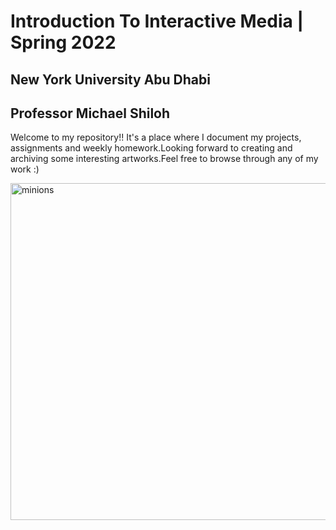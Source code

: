 # Introduction To Interactive Media | Spring 2022
## New York University Abu Dhabi
## Professor Michael Shiloh 

Welcome to my repository!! It's a place where I document my projects, assignments and weekly homework.Looking forward to creating and archiving some interesting artworks.Feel free to browse through any of my work :)

<img width="539" alt="minions" src="https://user-images.githubusercontent.com/98395837/153749702-b83592ee-dbca-4039-b4cb-1b3d98fd64e5.png">




